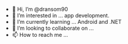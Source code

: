 - 👋 Hi, I’m @dransom90
- 👀 I’m interested in ... app development.
- 🌱 I’m currently learning ...  Android and .NET 
- 💞️ I’m looking to collaborate on ...
- 📫 How to reach me ...

<!---
dransom90/dransom90 is a ✨ special ✨ repository because its `README.md` (this file) appears on your GitHub profile.
You can click the Preview link to take a look at your changes.
--->
